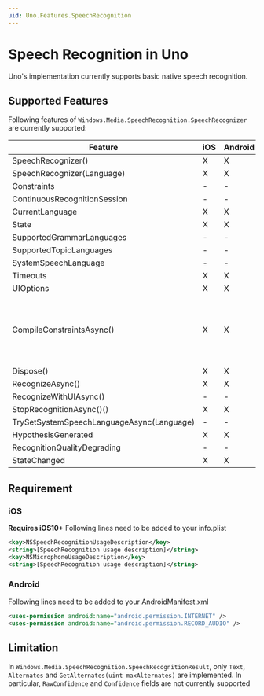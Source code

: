 ```yaml
---
uid: Uno.Features.SpeechRecognition
---
```


# Speech Recognition in Uno

Uno's implementation currently supports basic native speech recognition. 

## Supported Features

Following features of `Windows.Media.SpeechRecognition.SpeechRecognizer` are currently supported:

| Feature    									| iOS	| Android	| Remarks			|
|-----------------------------------------------|-------|-----------|-------------------|
| SpeechRecognizer()  							| X     | X  		|					|
| SpeechRecognizer(Language)  					| X     | X  		|					|
| Constraints 									| -     | -  		|					|
| ContinuousRecognitionSession  				| -     | -  		|					|
| CurrentLanguage  								| X     | X  		|					|
| State  										| X     | X  		|					|
| SupportedGrammarLanguages  					| -     | -  		|					|
| SupportedTopicLanguages  						| -     | -  		|					|
| SystemSpeechLanguage  						| -     | -  		|					|
| Timeouts  									| X     | X  		|					|
| UIOptions  									| X     | X  		| Not used			|
| CompileConstraintsAsync()  					| X     | X  		| Always return Success (implemented to meet UWP constraint that requires `CompileConstraintsAsync()` to be called before `RecognizeAsync()`)|
| Dispose()  									| X     | X  		|					|
| RecognizeAsync()  							| X     | X  		|					|
| RecognizeWithUIAsync()  						| -     | -  		|					|
| StopRecognitionAsync()()  					| X     | X  		|					|
| TrySetSystemSpeechLanguageAsync(Language)		| -     | -  		|					|
| HypothesisGenerated  							| X     | X  		|					|
| RecognitionQualityDegrading  					| -     | -  		|					|
| StateChanged  								| X     | X  		|					|

## Requirement

### iOS

__Requires iOS10+__
Following lines need to be added to your info.plist
```xml
<key>NSSpeechRecognitionUsageDescription</key>  
<string>[SpeechRecognition usage description]</string>  
<key>NSMicrophoneUsageDescription</key>  
<string>[SpeechRecognition usage description]</string> 
```

### Android

Following lines need to be added to your AndroidManifest.xml
```xml
<uses-permission android:name="android.permission.INTERNET" />
<uses-permission android:name="android.permission.RECORD_AUDIO" />
```

## Limitation

In `Windows.Media.SpeechRecognition.SpeechRecognitionResult`, only `Text`, `Alternates` and `GetAlternates(uint maxAlternates)` are implemented.
In particular, `RawConfidence` and `Confidence` fields are not currently supported
